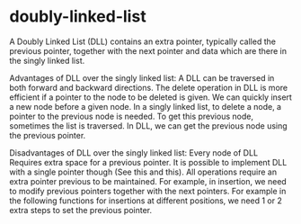 # doubly-linked-list

A Doubly Linked List (DLL) contains an extra pointer, typically called the previous pointer, 
together with the next pointer and data which are there in the singly linked list.

Advantages of DLL over the singly linked list:
  A DLL can be traversed in both forward and backward directions. 
  The delete operation in DLL is more efficient if a pointer to the node to be deleted is given. 
  We can quickly insert a new node before a given node. 
  In a singly linked list, to delete a node, a pointer to the previous node is needed. To get this previous node, sometimes the list is traversed. In DLL, we can get the   previous node using the previous pointer. 
  
Disadvantages of DLL over the singly linked list:
  Every node of DLL Requires extra space for a previous pointer. It is possible to implement DLL with a single pointer though (See this and this). 
  All operations require an extra pointer previous to be maintained. For example, in insertion, we need to modify previous pointers together with the next pointers. For        example in the following functions for insertions at different positions, we need 1 or 2 extra steps to set the previous pointer.
